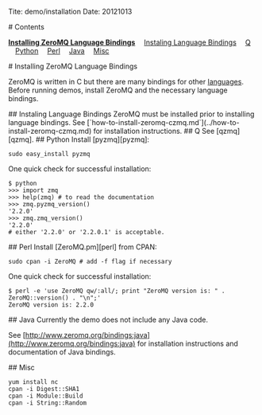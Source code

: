 
Tite: demo/installation
Date: 20121013

<A name="toc1-5" title="Contents" />
# Contents


**<a href="#toc1-10">Installing ZeroMQ Language Bindings</a>**
&emsp;<a href="#toc2-15">Instaling Language Bindings</a>
&emsp;<a href="#toc2-19">Q</a>
&emsp;<a href="#toc2-23">Python</a>
&emsp;<a href="#toc2-40">Perl</a>
&emsp;<a href="#toc2-51">Java</a>
&emsp;<a href="#toc2-57">Misc</a>

<A name="toc1-10" title="Installing ZeroMQ Language Bindings" />
# Installing ZeroMQ Language Bindings

ZeroMQ is written in C but there are many bindings for other  [languages][languages]. Before running demos, install ZeroMQ and the necessary language bindings.

<A name="toc2-15" title="Instaling Language Bindings" />
## Instaling Language Bindings
ZeroMQ must be installed prior to installing language bindings. See [`how-to-install-zeromq-czmq.md`](../how-to-install-zeromq-czmq.md) for installation instructions.

<A name="toc2-19" title="Q" />
## Q
See [qzmq][qzmq].

<A name="toc2-23" title="Python" />
## Python
Install [pyzmq][pyzmq]:

    sudo easy_install pyzmq

One quick check for successful installation:

    $ python
    >>> import zmq
    >>> help(zmq) # to read the documentation
    >>> zmq.pyzmq_version()
    '2.2.0'
    >>> zmq.zmq_version()
    '2.2.0'
    # either '2.2.0' or '2.2.0.1' is acceptable.

<A name="toc2-40" title="Perl" />
## Perl
Install [ZeroMQ.pm][perl] from CPAN:

    sudo cpan -i ZeroMQ # add -f flag if necessary

One quick check for successful installation:

    $ perl -e 'use ZeroMQ qw/:all/; print "ZeroMQ version is: " . ZeroMQ::version() . "\n";'
    ZeroMQ version is: 2.2.0
    
<A name="toc2-51" title="Java" />
## Java
Currently the demo does not include any Java code.

See [http://www.zeromq.org/bindings:java](http://www.zeromq.org/bindings:java) for installation instructions and documentation of Java bindings.

<A name="toc2-57" title="Misc" />
## Misc

    yum install nc
    cpan -i Digest::SHA1
    cpan -i Module::Build
    cpan -i String::Random

[qzmq]: https://github.com/jaeheum/qzmq
[issues]: https://github.com/jaeheum/qzmq/issues
[zeromq]: http://www.zeromq.org
[czmq]: http://czmq.zeromq.org
[q]: http://kx.com
[zguide]: http://zguide.zeromq.org
[gitdown]: https://github.com/imatix/gitdown
[broker]: http://zguide.zeromq.org/page:all#A-Request-Reply-Broker
[brokerless]: http://www.zeromq.org/whitepapers:brokerless
[mitm]: http://en.wikipedia.org/wiki/MiTM
[perl]: http://www.zeromq.org/bindings:perl
[pyzmq]: http://www.zeromq.org/bindings:python
[languages]: http://www.zeromq.org/bindings:_start
[gangnam]: http://www.youtube.com/watch?v=9bZkp7q19f0&feature=related
[homebrew]: http://mxcl.github.com/homebrew/
[issue6]: https://github.com/jaeheum/qzmq/issues/6
[yum]: https://access.redhat.com/knowledge/docs/en-US/Red_Hat_Enterprise_Linux/6/html/Deployment_Guide/sec-Managing_Yum_Repositories.html
